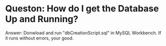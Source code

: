 # Queston: How do I get the Database Up and Running?
Answer: Donwload and run "dbCreationScript.sql" in MySQL Workbench. If it runs without errors, your good.

